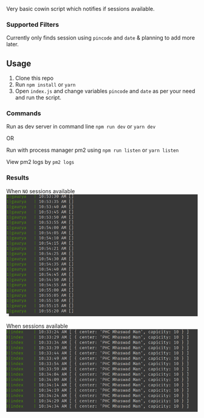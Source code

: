 Very basic cowin script which notifies if sessions available.

### Supported Filters
Currently only finds session using `pincode` and `date` & planning to add more later.

## Usage
1. Clone this repo
2. Run `npm install` or `yarn`
3. Open `index.js` and change variables `pincode` and `date` as per your need and run the script.


### Commands
Run as dev server in command line
`npm run dev` or `yarn dev`

OR

Run with process manager pm2 using
`npm run listen` or `yarn listen`

View pm2 logs by `pm2 logs`

### Results
When `NO` sessions available
![No sessions available](./empty-output.png)

When sessions available
![No sessions available](./success-output.png)

